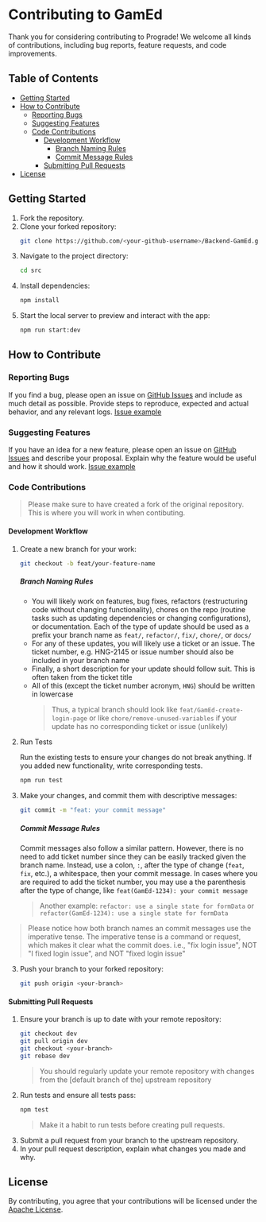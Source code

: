 # Contributing to GamEd

Thank you for considering contributing to Prograde! We welcome all kinds of contributions, including bug reports, feature requests, and code improvements.

## Table of Contents

- [Getting Started](#getting-started)
- [How to Contribute](#how-to-contribute)
  - [Reporting Bugs](#reporting-bugs)
  - [Suggesting Features](#suggesting-features)
  - [Code Contributions](#code-contributions)
    - [Development Workflow](#development-workflow)
      - [Branch Naming Rules](#branch-naming-rules)
      - [Commit Message Rules](#commit-message-rules)
    - [Submitting Pull Requests](#submitting-pull-requests)
- [License](#license)

## Getting Started

1. Fork the repository.
2. Clone your forked repository:
   ```sh
   git clone https://github.com/<your-github-username>/Backend-GamEd.git
   ```
3. Navigate to the project directory:
   ```sh
   cd src
   ```
4. Install dependencies:
   ```sh
   npm install
   ```
5. Start the local server to preview and interact with the app:
   ```sh
   npm run start:dev
   ```

## How to Contribute

### Reporting Bugs

If you find a bug, please open an issue on [GitHub Issues](https://github.com/hngprojects/Prograde-Backend/issues) and include as much detail as possible. Provide steps to reproduce, expected and actual behavior, and any relevant logs. [Issue example](https://github.com/hngprojects/hng_boilerplate_nestjs/issues/1217)


### Suggesting Features

If you have an idea for a new feature, please open an issue on [GitHub Issues](https://github.com/hngprojects/Prograde-Backend/issues) and describe your proposal. Explain why the feature would be useful and how it should work. [Issue example](https://github.com/hngprojects/hng_boilerplate_nestjs/issues/9)



### Code Contributions

> Please make sure to have created a fork of the original repository. This is where you will work in when contibuting.

#### Development Workflow

1. Create a new branch for your work:
   ```sh
   git checkout -b feat/your-feature-name
   ```
   ##### Branch Naming Rules
   - You will likely work on features, bug fixes, refactors (restructuring code without changing functionality), chores on the repo (routine tasks such as updating dependencies or changing configurations), or documentation. Each of the type of update should be used as a prefix your branch name as `feat/`, `refactor/`, `fix/`, `chore/`, or `docs/`
   - For any of these updates, you will likely use a ticket or an issue. The ticket number, e.g. HNG-2145 or issue number should also be included in your branch name
   - Finally, a short description for your update should follow suit. This is often taken from the ticket title
   - All of this (except the ticket number acronym, `HNG`) should be written in lowercase
     > Thus, a typical branch should look like `feat/GamEd-create-login-page` or like `chore/remove-unused-variables` if your update has no corresponding ticket or issue (unlikely)

2. Run Tests

    Run the existing tests to ensure your changes do not break anything. If you added new functionality, write corresponding tests.

    ```sh
    npm run test
    ```

3. Make your changes, and commit them with descriptive messages:

   ```sh
   git commit -m "feat: your commit message"
   ```

   ##### Commit Message Rules

   Commit messages also follow a similar pattern. However, there is no need to add ticket number since they can be easily tracked given the branch name. Instead, use a colon, `:`, after the type of change (`feat`, `fix`, etc.), a whitespace, then your commit message. In cases where you are required to add the ticket number, you may use a the parenthesis after the type of change, like `feat(GamEd-1234): your commit message`

   > Another example: `refactor: use a single state for formData` or `refactor(GamEd-1234): use a single state for formData`

> Please notice how both branch names an commit messages use the imperative tense. The imperative tense is a command or request, which makes it clear what the commit does. i.e., "fix login issue", NOT "I fixed login issue", and NOT "fixed login issue"

3. Push your branch to your forked repository:
   ```sh
   git push origin <your-branch>
   ```

#### Submitting Pull Requests

1. Ensure your branch is up to date with your remote repository:
   ```sh
   git checkout dev
   git pull origin dev
   git checkout <your-branch>
   git rebase dev
   ```
   > You should regularly update your remote repository with changes from the [default branch of the] upstream repository
2. Run tests and ensure all tests pass:
   ```sh
   npm test
   ```
   > Make it a habit to run tests before creating pull requests.
3. Submit a pull request from your branch to the upstream repository.
4. In your pull request description, explain what changes you made and why.


## License

By contributing, you agree that your contributions will be licensed under the [Apache License](LICENSE).